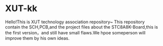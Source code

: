 # XUT-kk
Hello!This is XUT technology association repository~
This repository contain the SCH,PCB,and the project files about the STC8A8K-Board,this is the first version，and still have small flaws.We hpoe someperson will improve them by his own ideas.
